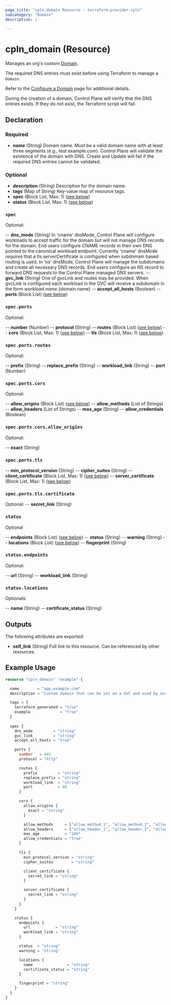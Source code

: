 ```yaml
---
page_title: "cpln_domain Resource - terraform-provider-cpln"
subcategory: "Domain"
description: |-
  
---
```


# cpln_domain (Resource)

Manages an org's custom [Domain](https://docs.controlplane.com/reference/domain).

The required DNS entries must exist before using Terraform to manage a `Domain`.

Refer to the [Configure a Domain](https://docs.controlplane.com/guides/configure-domain#dns-entries)
page for additional details. 

During the creation of a domain, Control Plane will verify that the DNS entries exists. If they do 
not exist, the Terraform script will fail.

## Declaration

### Required

- **name** (String) Domain name. Must be a valid domain name with at least three segments (e.g., test.example.com). Control Plane will validate the existence of the domain with DNS. Create and Update will fail if the required DNS entries cannot be validated.

### Optional

- **description** (String) Description for the domain name.
- **tags** (Map of String) Key-value map of resource tags.
- **spec** (Block List, Max: 1) ([see below](#nestedblock--spec))
- **status** (Block List, Max: 1) ([see below](#nestedblock--status))

<a id="nestedblock--spec"></a>
### `spec`

Optional:

-- **dns_mode** (String) In 'cname' dnsMode, Control Plane will configure workloads to accept traffic for the domain but will not manage DNS records for the domain. End users configure CNAME records in their own DNS pointed to the canonical workload endpoint. Currently 'cname' dnsMode requires that a tls.serverCertificate is configured when subdomain based routing is used. In 'ns' dnsMode, Control Plane will manage the subdomains and create all necessary DNS records. End users configure an NS record to forward DNS requests to the Control Plane managed DNS servers.
-- **gvc_link** (String) One of gvcLink and routes may be provided. When gvcLink is configured each workload in the GVC will receive a subdomain in the form ${workload.name}.${domain.name}
-- **accept_all_hosts** (Boolean)
-- **ports** (Block List) ([see below](#nestedblock--spec-ports))

<a id="nestedblock--spec-ports"></a>
### `spec.ports`

Optional:

-- **number** (Number)
-- **protocol** (String)
-- **routes** (Block List) ([see below](#nestedblock--spec--ports--routes))
-- **cors** (Block List, Max: 1) ([see below](#nestedblock--spec--ports--cors))
-- **tls** (Block List, Max: 1) ([see below](#nestedblock--spec--ports--tls))

<a id="nestedblock--spec--ports--routes"></a>
### `spec.ports.routes`

Optional:

-- **prefix** (String)
-- **replace_prefix** (String)
-- **workload_link** (String)
-- **port** (Number)

<a id="nestedblock--spec--ports--cors"></a>
### `spec.ports.cors`

Optional:

-- **allow_origins** (Block List) ([see below](#nestedblock--spec--ports--cors--allow_origins))
-- **allow_methods** (List of Strings)
-- **allow_headers** (List of Strings)
-- **max_age** (String)
-- **allow_credentials** (Boolean)

<a id="nestedblock--spec--ports--cors--allow_origins"></a>
### `spec.ports.cors.allow_origins`

Optional:

-- **exact** (String)

<a id="nestedblock--spec--ports--tls"></a>
### `spec.ports.tls`

-- **min_protocol_version** (String)
-- **cipher_suites** (String)
-- **client_certificate** (Block List, Max: 1) ([see below](#nestedblock--spec--ports--tls--certificate))
-- **server_certificate** (Block List, Max: 1) ([see below](#nestedblock--spec--ports--tls--certificate))

<a id="nestedblock--spec--ports--tls--certificate"></a>
### `spec.ports.tls.certificate`

Optional:
-- **secret_link** (String)

<a id="nestedblock--status"></a>
### `status`

Optional

-- **endpoints** (Block List) ([see below](#nestedblock--status--endpoints))
-- **status** (String)
-- **warning** (String)
-- **locations** (Block List) ([see below](#nestedblock--status--locations))
-- **fingerprint** (String)

<a id="nestedblock--status--endpoints"></a>
### `status.endpoints`

Optional:

-- **url** (String)
-- **workload_link** (String)

<a id="nestedblock--status--locations"></a>
### `status.locations`

Optionals:

-- **name** (String)
-- **certificate_status** (String)

## Outputs

The following attributes are exported:

- **self_link** (String) Full link to this resource. Can be referenced by other resources. 

## Example Usage

```terraform
resource "cpln_domain" "example" {

  name        = "app.example.com"
  description = "Custom domain that can be set on a GVC and used by associated workloads"

  tags = {
    terraform_generated = "true"
    example             = "true"
  }
  
  spec {
    dns_mode         = "string"
    gvc_link         = "string"
    accept_all_hosts = "true"

    ports {
      number   = 443
      protocol = "http"

      routes {
        prefix         = "string"
        replace_prefix = "string"
        workload_link  = "string"
        port           = 80
      }

      cors {
        allow_origins {
          exact = "string"
        }

        allow_methods     = ["allow_method_1", "allow_method_2", "allow_method_3"]
        allow_headers     = ["allow_header_1", "allow_header_2", "allow_header_3"]
        max_age           = "24h"
        allow_credentials = "true"
      }

      tls {
        min_protocol_version = "string"
        cipher_suites        = "string"

        client_certificate {
          secret_link = "string"
        }

        server_certificate {
          secret_link = "string"
        }
      }
    }

    status {
      endpoints {
        url           = "string"
        workload_link = "string"
      }

      status  = "string"
      warning = "string"

      locations {
        name               = "string"
        certificate_status = "string"
      }

      fingerprint = "string"
    }
  }
}
```
